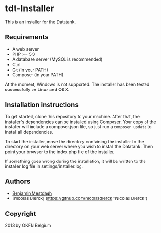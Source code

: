 # tdt-Installer

This is an installer for the Datatank.

## Requirements

* A web server
* PHP >= 5.3
* A database server (MySQL is recommended)
* Curl
* Git (in your PATH)
* Composer (in your PATH)

At the moment, Windows is not supported. The installer has been tested successfully on Linux and OS X.

## Installation instructions

To get started, clone this repository to your machine.
After that, the installer's dependencies can be installed using Composer. Your copy of the installer will include a composer.json file, so just run a `composer update` to install all dependencies.

To start the installer, move the directory containing the installer to the directory on your web server where you wish to install the Datatank. Then point your browser to the index.php file of the installer.

If something goes wrong during the installation, it will be written to the installer log file in settings/installer.log.

## Authors

* [Benjamin Mestdagh](https://github.com/benjaminmestdagh "Benjamin Mestdagh")
* [Nicolas Dierck] (https://github.com/nicolasdierck "Nicolas Dierck")

## Copyright

2013 by OKFN Belgium